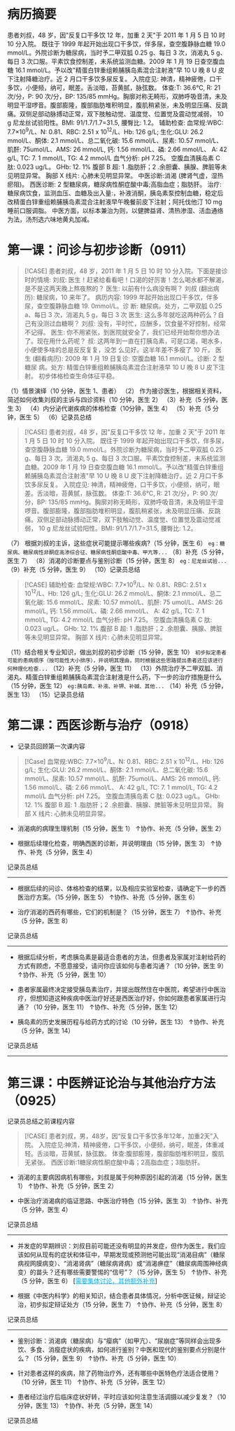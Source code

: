 # 病历摘要
患者刘叔，48 岁，因"反复口干多饮 12 年，加重 2 天"于 2011 年 1 月 5 日 10 时 10 分入院。 
既往于 1999 年起开始出现口干多饮，伴多尿，查空腹静脉血糖 19.0 mmol/L。外院诊断为糖尿病，当时予二甲双胍 0.25 g、每日 3 次，消渴丸 5 g、每日 3 次口服。平素饮食控制差，未系统监测血糖。2009 年 1 月 19 日查空腹血糖 16.1 mmol/L。予以改"精蛋白锌重组赖脯胰岛素混合注射液"早 10 U 晚 8 U 皮下注射降糖治疗。近 2 月口干多饮多尿反复。 
入院症见: 神清，精神疲倦，口干多饮，小便频，纳可，眠差。舌淡暗，苔黄腻，脉弦数。 
体查:T: 36.6℃, R: 21 次/分，P: 90 次/分，BP: 135/85 mmHg。胸廓对称无畸形，双肺呼吸音清，未及明显干湿啰音。腹部膨隆，腹部脂肪堆积明显，腹肌稍紧张，未及明显压痛、反跳痛。双侧足部动脉搏动正常，双下肢触动觉、温度觉、位置觉及震动觉减弱， 10 g 尼龙丝试验阳性。BMI: 91/1.7/1.7=31.5, 腰臀比: 1.2。 
辅助检查: 血常规:WBC: 7.7×10<sup>9</sup>/L、N: 0.81、RBC: 2.51 x 10<sup>12</sup>/L、Hb: 126 g/L; 生化:GLU: 26.2 mmol/L、酮体: 2.1 mmol/L、总二氧化碳: 15.6 mmol/L、尿素: 10.57 mmol/L、肌酐: 75umol/L、AMS: 26 mmol/L, 钙: 1.56 mmol/L、磷: 2.66 mmol/L、 A: 42 g/L, TC: 7. 1 mmol/L, TG: 4.2 mmol/L
血气分析: pH 7.25。
空腹血清胰岛素 C 肽: 0.023 ug/L。 
GHb: 12. 1%
腹部 B 超: 1 .脂肪肝；2 .余胆囊、胰腺、脾脏等未见明显异常。 
胸部 X 线片: 心肺未见明显异常。
中医诊断:消渴 (脾肾气虚，湿热瘀阻)。
西医诊断: 2 型糖尿病，糖尿病性酮症酸中毒;高脂血症；脂肪肝。 
治疗: 糖尿病饮食，监测血压、血糖及出入量:，补液消酮，胰岛素泵控制血糖，稳定后改精蛋白锌重组赖脯胰岛素混合注射液早午晚餐前皮下注射；阿托伐他汀 10 mg 睡前口服调脂。
中医方面，以标本兼治为则，以健脾益肾、清热渗湿、活血通络为法，汤剂选六味地黄丸加减。

# 第一课：问诊与初步诊断（0911）

> [!CASE]
> 患者刘叔，48 岁，2011 年 1 月 5 日 10 时 10 分入院。下面是接诊时的情境: 
> 刘叔: 医生！赶紧给看看吧！口渴的好厉害！怎么喝水都不解渴，是不是这两天晚上熬夜熬的？ 
> 医生: 以前有什么病没有啊？ 
> 刘叔 (翻出病历): 糖尿病，10 来年了。 
> 病历内容: 1999 年起开始出现口干多饮，伴多尿，查空腹静脉血糖 19. 0mmol/L。诊
> 断: 糖尿病。处方，二甲双胍 0.25 a、每日 3 次，消渴丸 5 g，每日 3 次
> 医生: 这么多年就吃这两种药么？自己有没测过血糖啊？ 
> 刘叔: 没有，平时忙，应酬多，饮食量不好控制，经常不记得。 
> 医生: 你不用紧张，到医院就安全了，我们已经开始帮你想办法了。现在用什么药呢？
> 叔: 这两年到一直在打胰岛素，可是口渴，喝水多，小便使多啥的总是反反复复，没怎
> 么见好。这半年差不多瘦了 10 斤。 
> 医生 (翻看病历): 2009 年 1 月 19 日复诊: 空腹血糖 16.1 mmol/L。诊断: 2 型糖尿
> 病。处方: 精蛋白锌重组赖脯胰岛素混合注射液早 10 U 晚 8 U 皮下注射。 
> 初步体格检查生命体征平稳。
> 

（1）情景演绎（10 分钟，医生 1、患者）
（2） 作为接诊医生，根据相关资料，简述如何收集刘叔的主诉与四诊资料（10 分钟，医生 2）
（3）补充（5 分钟，医生 3）
（4）内分泌代谢疾病的体格检查（10分钟，医生 4）
（5）补充（5 分钟，医生 5）
（6）记录员总结

> [!CASE]
>患者刘叔，48 岁，因"反复口干多饮 12 年，加重 2 天"于 2011 年 1 月 5 日 10 时 10 分入院。 
既往于 1999 年起开始出现口干多饮，伴多尿，查空腹静脉血糖 19.0 mmol/L。外院诊断为糖尿病，当时予二甲双胍 0.25 g、每日 3 次，消渴丸 5 g、每日 3 次口服。平素饮食控制差，未系统监测血糖。2009 年 1 月 19 日查空腹血糖 16.1 mmol/L。予以改"精蛋白锌重组赖脯胰岛素混合注射液"早 10 U 晚 8 U 皮下注射降糖治疗。近 2 月口干多饮多尿反复。 
入院症见: 神清，精神疲倦，口干多饮，小便频，纳可，眠差。舌淡暗，苔黄腻，脉弦数。 
体查:T: 36.6℃, R: 21 次/分，P: 90 次/分，BP: 135/85 mmHg。胸廓对称无畸形，双肺呼吸音清，未及明显干湿啰音。腹部膨隆，腹部脂肪堆积明显，腹肌稍紧张，未及明显压痛、反跳痛。双侧足部动脉搏动正常，双下肢触动觉、温度觉、位置觉及震动觉减弱， 10 g 尼龙丝试验阳性。BMI: 91/1.7/1.7=31.5, 腰臀比: 1.2。 

（7） 根据刘叔的主诉，这些症状可能提示哪些疾病?（15 分钟，医生 6）
`eg：糖尿病、糖尿病性非酮症高渗综合征、糖尿病性酮症酸中毒、甲亢等...`
（8）补充（5 分钟，医生 7）
（8）消渴的诊断要点与鉴别诊断（15 分钟，医生 8）
`eg：尼龙丝试验...`
（9）补充（5 分钟，医生 9）
（10）记录员总结

> [!CASE]
> 辅助检查: 血常规:WBC: 7.7×10<sup>9</sup>/L、N: 0.81、RBC: 2.51 x 10<sup>12</sup>/L、Hb: 126 g/L; 生化:GLU: 26.2 mmol/L、酮体: 2.1 mmol/L、总二氧化碳: 15.6 mmol/L、尿素: 10.57 mmol/L、肌酐: 75 umol/L、AMS: 26 mmol/L, 钙: 1.56 mmol/L、磷: 2.66 mmol/L、 A: 42 g/L, TC: 7. 1 mmol/L, TG: 4.2 mmol/L
> 血气分析: pH 7.25。
> 空腹血清胰岛素 C 肽: 0.023 ug/L。 
> GHb: 12. 1%
> 腹部 B 超: 1 .脂肪肝；2 .余胆囊、胰腺、脾脏等未见明显异常。 
> 胸部 X 线片: 心肺未见明显异常。

（11）结合相关专业知识，做出刘叔的初步诊断（15 分钟，医生 10）
`初步拟定患者可能的患病顺序（按可能性大小排序），并说明其理由，同时根据这些思路提出患者还应该进行何种理化检查...`
（12）补充（5 分钟，医生 11）
（13）外院治疗予二甲双胍、消渴丸、精蛋白锌重组赖脯胰岛素混合注射液是什么药，下一步的治疗措施是什么（15 分钟，医生 12）
`eg:胰岛素、补液、补钾、补碱、其他...`
（14）补充（5 分钟，医生 13）
（15）记录员总结

# 第二课：西医诊断与治疗（0918）

- 记录员回顾第一次课内容

> [!Case]
> 血常规:WBC: 7.7×10<sup>9</sup>/L、N: 0.81、RBC: 2.51 x 10<sup>12</sup>/L、Hb: 126 g/L; 生化:GLU: 26.2 mmol/L、酮体: 2.1 mmol/L、总二氧化碳: 15.6 mmol/L、尿素: 10.57 mmol/L、肌酐: 75umol/L、AMS: 26 mmol/L, 钙: 1.56 mmol/L、磷: 2.66 mmol/L、 A: 42 g/L, TC: 7. 1 mmol/L, TG: 4.2 mmol/L
> 血气分析: pH 7.25。
> 空腹血清胰岛素 C 肽: 0.023 ug/L。 
> GHb: 12. 1%
> 腹部 B 超: 1 .脂肪肝；2 .余胆囊、胰腺、脾脏等未见明显异常。 
> 胸部 X 线片: 心肺未见明显异常。

- 消渴病的病理生理机制（15 分钟，医生 1）
↑协作、补充（5 分钟，医生 2）

- 根据后续理化检查，明确西医的诊断，并说明理由（15 分钟，医生 3）
↑协作、补充（5 分钟，医生 4）

记录员总结

---

- 根据后续的问诊、体格检查的结果，以及相应实验室检查，请确定下一步的西医治疗方案。（15 分钟，医生 5）
↑协作、补充（5 分钟，医生 6）

- 治疗消渴的西药有哪些，它们的机制是？（15 分钟，医生 7）
↑协作、补充（5 分钟，医生 8）

记录员总结

---

- 根据后续分析，考虑胰岛素是最适合患者的方法，但患者及家属对注射给药的方式有顾虑，不愿意接受，请问你应该如何与患者沟通？（10 分钟，医生 9）
↑协作、补充（5 分钟，医生 10）

- 患者家属最终决定接受胰岛素治疗，并提出既然住在中医院，希望进行中医治疗，但想知道这种疾病中医治疗好还是西医治疗好，你如何跟患者家属进行沟通？（10 分钟，医生 11）
↑协作、补充（5 分钟，医生 12）

- 胰岛素的历史发展历程与给药方式的讨论（10 分钟，医生 13）
↑协作、补充（5 分钟，医生 14）

记录员总结

---


# 第三课：中医辨证论治与其他治疗方法（0925）

记录员总结之前课程内容

> [!CASE]
> 患者刘叔，男，48岁，因“反复口干多饮多年12年，加重2天”入院。
> 入院症见:神清，精神疲倦，口干多饮，小便频，纳可，眠差，体重减轻。舌淡暗，苔黄腻，脉弦数。 
> 体查:腹部膨隆，腹部脂肪堆积明显，腹肌无紧张。 
> 西医诊断:1糖尿病性酮症酸中毒；2高脂血症；3脂肪肝。

- 消渴的主要病因病机有哪些，刘叔是属于何种原因引起的消渴（15 分钟，医生 1）
↑协作、补充（5 分钟，医生 2）

- 中医治疗消渴病的临证思路、中医治疗特色（15 分钟，医生 3）
↑协作、补充（5 分钟，医生 4）

记录员总结

---

- 并发症的早期辨识：刘叔目前可能还没有明显的并发症，但作为医生，我们应该如何从现有的症状和体征中，早期发现或预测他可能出现“消渴目病”（糖尿病视网膜病变）、“消渴肾病”（糖尿病肾病）或“消渴痹症”（糖尿病周围神经病变）的苗头？还有哪些需要警惕的“信号”？（15 分钟，医生 5）
↑协作、补充（5 分钟，医生 6）
[<font color="#00b0f0"><u><font color="#00b0f0">需要集体讨论，其他额外补充</font></u></font>]

- 根据《中医内科学》的相关知识，结合患者具体情况，分析中医证候，辩证论治，初步拟定辩证处方（15 分钟，医生 7）
↑协作、补充（5 分钟，医生 8）

记录员总结

---

- 鉴别诊断：消渴病（糖尿病）与“瘿病”（如甲亢）、“尿崩症”等同样会出现多饮、多食、消瘦症状的疾病，如何进行鉴别？中医和现代的鉴别要点分别是什么？（15 分钟，医生 9）
↑协作、补充（5 分钟，医生 10）

- 针对患者这样的疾病，除了药物治疗外，还有哪些中医特色疗法适合使用？ （10 分钟，医生 11）
↑协作、补充（5 分钟，医生 12）

- 患者经过治疗后临床症状好转，平时应该如何注意生活调摄以减少复发？（10 分钟，医生 13）
↑协作、补充（5 分钟，医生 14）

记录员总结
